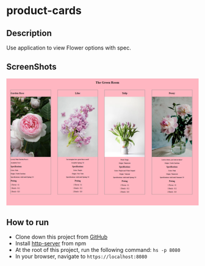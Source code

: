 # product-cards

## Description

Use application to view Flower options with spec. 

## ScreenShots
![product card screenshot](https://raw.githubusercontent.com/EmileeA/product-cards/master/screenshots/product-cards.png)

## How to run
* Clone down this project from [GitHub](https://github.com/emileea/product-cards)
* Install [http-server](https://npmjs.com/package/http-server) from npm
* At the root of this project, run the following command: `hs -p 8080`
* In your browser, navigate to `https://localhost:8080`